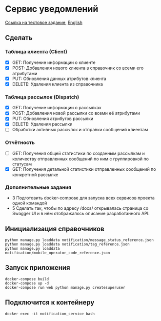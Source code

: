 # Сервис уведомлений

[Ссылка на тестовое задание](https://vans-tan-09u.craft.me/n6OVYFVUpq0o6L),
[English](https://github.com/Yolshin195/notification_service)

## Сделать

### Таблица клиента (Client)

- [X] GET: Получение информации о клиенте
- [X] POST: Добавления нового клиента в справочник со всеми его атрибутами
- [X] PUT: Обновления данных атрибутов клиента
- [X] DELETE: Удаления клиента из справочника

### Таблица рассылок (Dispatch)

- [X] GET: Получение информации о рассылках
- [X] POST: Добавления новой рассылки со всеми её атрибутами
- [X] PUT: Обновления атрибутов рассылки
- [X] DELETE: Удаления рассылки
- [ ] Обработки активных рассылок и отправки сообщений клиентам

### Отчётность

- [ ] GET: Получения общей статистики по созданным рассылкам и количеству отправленных сообщений по ним с группировкой по статусам
- [X] GET: Получения детальной статистики отправленных сообщений по конкретной рассылке

### Дополнительные задания

- 3 Подготовить docker-compose для запуска всех сервисов проекта одной командой
- 5 Сделать так, чтобы по адресу /docs/ открывалась страница со Swagger UI и в нём отображалось описание разработанного API.

## Инициализация справочников

```commandline
python manage.py loaddata notification/message_status_reference.json
python manage.py loaddata notification/tag_reference.json
python manage.py loaddata notification/mobile_operator_code_reference.json
```

## Запуск приложения

```commandline
docker-compose build
docker-compose up -d
docker-compose run web python manage.py createsuperuser
```

## Подключится к контейнеру

```commandline
docker exec -it notification_service bash
```